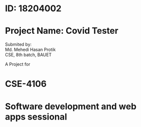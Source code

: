 # ID: 18204002
# Project Name: Covid Tester

Submited by: <br/>
Md. Mehedi Hasan Protik <br/>
CSE, 8th batch, BAUET <br/>

A Project for 
# CSE-4106
# Software development and web apps sessional

